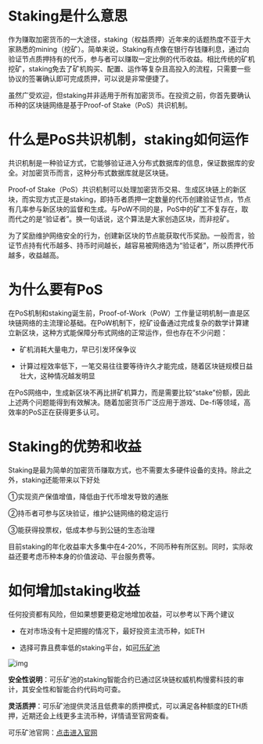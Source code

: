 # Staking是什么意思

作为赚取加密货币的一大途径，staking（权益质押）近年来的话题热度不亚于大家熟悉的mining（挖矿）。简单来说，Staking有点像在银行存钱赚利息，通过向验证节点质押持有的代币，参与者可以赚取一定比例的代币收益。相比传统的矿机挖矿，staking免去了矿机购买、配置、运作等复杂且高投入的流程，只需要一些协议的签署确认即可完成质押，可以说是非常便捷了。

虽然广受欢迎，但staking并非适用于所有加密货币。在投资之前，你首先要确认币种的区块链网络是基于Proof-of Stake（PoS）共识机制。

# 什么是PoS共识机制，staking如何运作

共识机制是一种验证方式，它能够验证进入分布式数据库的信息，保证数据库的安全。对加密货币而言，这种分布式数据库就是区块链。

Proof-of Stake（PoS）共识机制可以处理加密货币交易、生成区块链上的新区块，而实现方式正是staking，即持币者质押一定数量的代币创建验证节点，节点有几率参与新区块的监督和生成。与PoW不同的是，PoS中的矿工不复存在，取而代之的是“验证者”。换一句话说，这个算法是大家创造区块，而非挖矿。

为了奖励维护网络安全的行为，创建新区块的节点能获取代币奖励。一般而言，验证节点持有代币越多、持币时间越长，越容易被网络选为“验证者”，所以质押代币越多，收益越高。

# 为什么要有PoS

在PoS机制和staking诞生前，Proof-of-Work（PoW）工作量证明机制一直是区块链网络的主流理论基础。在PoW机制下，挖矿设备通过完成复杂的数学计算建立新区块，这种方式能保障分布式网络的正常运作，但也存在不少问题：

- 矿机消耗大量电力，早已引发环保争议

- 计算过程效率低下，一笔交易往往要等待许久才能完成，随着区块链规模日益壮大，这种情况越发明显

在PoS网络中，生成新区块不再比拼矿机算力，而是需要比较“stake”份额，因此上述两个问题能得到有效解决。随着加密货币广泛应用于游戏、De-fi等领域，高效率的PoS正在获得更多认可。

# Staking的优势和收益

Staking是最为简单的加密货币赚取方式，也不需要太多硬件设备的支持。除此之外，staking还能带来以下好处

①实现资产保值增值，降低由于代币增发导致的通胀

②持币者可参与区块验证，维护公链网络的稳定运行

③能获得投票权，低成本参与到公链的生态治理

目前staking的年化收益率大多集中在4-20%，不同币种有所区别。同时，实际收益还要考虑币种本身的价值波动、平台服务费等。

# 如何增加staking收益

任何投资都有风险，但如果想要更稳定地增加收益，可以参考以下两个建议

- 在对市场没有十足把握的情况下，最好投资主流币种，如ETH

- 选择可靠且费率低的staking平台，如[可乐矿池](https://www.kelepool.com/)

![img](https://miro.medium.com/max/1400/1*QGtwnlgxVFHiniUffPbbmA.png)

**安全性说明**：可乐矿池的staking智能合约已通过区块链权威机构慢雾科技的审计，其安全性和智能合约代码均可查。

**灵活质押**：可乐矿池提供灵活且低费率的质押模式，可以满足各种额度的ETH质押，近期还会上线更多主流币种，详情请至官网查看。

可乐矿池官网：[点击进入官网](https://www.kelepool.com/)

